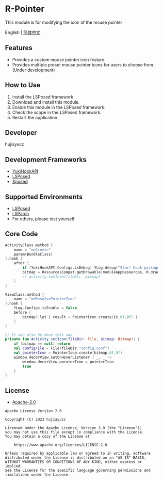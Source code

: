 # R-Pointer

This module is for modifying the icon of the mouse pointer

English | [简体中文](https://github.com/hujiayucc/R-Pointer/blob/master/README-zh_CN.md)

## Features

- Provides a custom mouse pointer icon feature.
- Provides multiple preset mouse pointer icons for users to choose from. (Under development)

## How to Use

1. Install the LSPosed framework.
2. Download and install this module.
3. Enable this module in the LSPosed framework.
4. Check the scope in the LSPosed framework.
5. Restart the application.

## Developer

hujiayucc

## Development Frameworks

- [YukiHookAPI](https://github.com/HighCapable/YukiHookAPI/)
- [LSPosed](https://github.com/LSPosed/LSPosed)
- [Xposed](https://api.xposed.info/reference/packages.html)

## Supported Environments

- [LSPosed](https://github.com/LSPosed/LSPosed)
- [LSPatch](https://github.com/LSPosed/LSPatch)
- For others, please test yourself

## Core Code
```kotlin
ActivityClass.method {
    name = "onCreate"
    param(BundleClass)
}.hook {
    after {
        if (YukiHookAPI.Configs.isDebug) YLog.debug("Start hook packageName: $packageName")
        bitmap = ResourcesCompat.getDrawable(moduleAppResources, R.drawable.pointer_arrow, moduleAppResources.newTheme())?.toBitmap()
        // activity.setIcon(fileDir ,bitmap)
    }
}

ViewClass.method {
    name = "onResolvePointerIcon"
}.hook {
    YLog.Configs.isEnable = false
    before {
        bitmap?.let { result = PointerIcon.create(it,0f,0f) }
    }
}

// It can also be done this way
private fun Activity.setIcon(fileDir: File, bitmap: Bitmap?) {
    if (bitmap == null) return
    val configFile = File(fileDir,"config.conf")
    val pointerIcon = PointerIcon.create(bitmap,0f,0f)
    window.decorView.setOnHoverListener { _, _ ->
        window.decorView.pointerIcon = pointerIcon
        true
    }
}
```

## License

- [Apache-2.0](https://www.apache.org/licenses/LICENSE-2.0)

``` 
Apache License Version 2.0

Copyright (C) 2023 hujiayucc

Licensed under the Apache License, Version 2.0 (the "License");
you may not use this file except in compliance with the License.
You may obtain a copy of the License at

    https://www.apache.org/licenses/LICENSE-2.0

Unless required by applicable law or agreed to in writing, software
distributed under the License is distributed on an "AS IS" BASIS,
WITHOUT WARRANTIES OR CONDITIONS OF ANY KIND, either express or implied.
See the License for the specific language governing permissions and
limitations under the License.
```